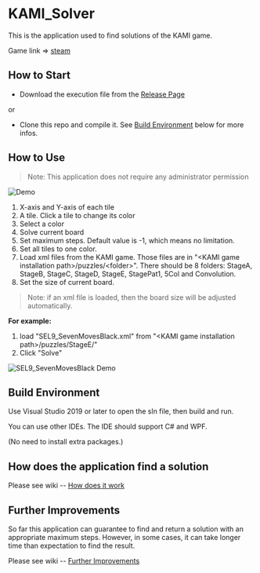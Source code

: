 # KAMI_Solver

This is the application used to find solutions of the KAMI game. 

Game link => [steam](https://store.steampowered.com/app/272040/KAMI/)

## How to Start

* Download the execution file from the [Release Page](https://github.com/C6H4Cl2/KAMI_Solver/releases)

or

* Clone this repo and compile it. See [Build Environment](https://github.com/C6H4Cl2/KAMI_Solver#build-environment) below for more infos.


## How to Use

> Note: This application does not require any administrator permission

![Demo](https://user-images.githubusercontent.com/10542217/69923348-ffd44380-1458-11ea-95ab-bed2be0bc77b.jpg)
    
1. X-axis and Y-axis of each tile
2. A tile. Click a tile to change its color
3. Select a color
4. Solve current board
5. Set maximum steps. Default value is -1, which means no limitation.
6. Set all tiles to one color.
7. Load xml files from the KAMI game. Those files are in "&lt;KAMI game installation path&gt;/puzzles/&lt;folder&gt;". There should be 8 folders: StageA, StageB, StageC, StageD, StageE, StagePat1, 5Col and Convolution.
8. Set the size of current board. 

> Note: if an xml file is loaded, then the board size will be adjusted automatically.

**For example:** 

1. load "SEL9_SevenMovesBlack.xml" from "&lt;KAMI game installation path&gt;/puzzles/StageE/"
2. Click "Solve"

![SEL9_SevenMovesBlack Demo](https://user-images.githubusercontent.com/10542217/69927975-fbb32080-146e-11ea-8bad-b85987612934.jpg)


## Build Environment

Use Visual Studio 2019 or later to open the sln file, then build and run.

You can use other IDEs. The IDE should support C# and WPF.

(No need to install extra packages.)


## How does the application find a solution

Please see wiki -- [How does it work](https://github.com/C6H4Cl2/KAMI_Solver/wiki/How-does-it-work)


## Further Improvements

So far this application can guarantee to find and return a solution with an appropriate maximum steps. However, in some cases, it can take longer time than expectation to find the result. 

Please see wiki -- [Further Improvements](https://github.com/C6H4Cl2/KAMI_Solver/wiki/Further-Improvements)

